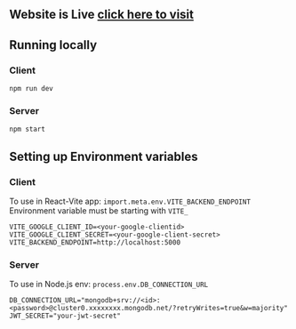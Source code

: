 ## Website is Live [click here to visit](https://memories-1n53.onrender.com)

## Running locally

### Client

```
npm run dev
```

### Server

```
npm start
```

## Setting up Environment variables

### Client

To use in React-Vite app: `import.meta.env.VITE_BACKEND_ENDPOINT`
Environment variable must be starting with `VITE_`

```
VITE_GOOGLE_CLIENT_ID=<your-google-clientid>
VITE_GOOGLE_CLIENT_SECRET=<your-google-client-secret>
VITE_BACKEND_ENDPOINT=http://localhost:5000
```

### Server

To use in Node.js env: `process.env.DB_CONNECTION_URL`

```
DB_CONNECTION_URL="mongodb+srv://<id>:<password>@cluster0.xxxxxxxx.mongodb.net/?retryWrites=true&w=majority"
JWT_SECRET="your-jwt-secret"
```
